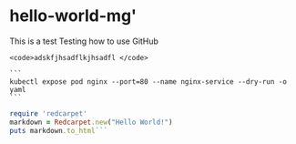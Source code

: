 # hello-world-mg'
This is a test
Testing how to use GitHub


	<code>adskfjhsadflkjhsadfl </code>
	
	```
	kubectl expose pod nginx --port=80 --name nginx-service --dry-run -o yaml
	```
	
```ruby
require 'redcarpet'
markdown = Redcarpet.new("Hello World!")
puts markdown.to_html```

